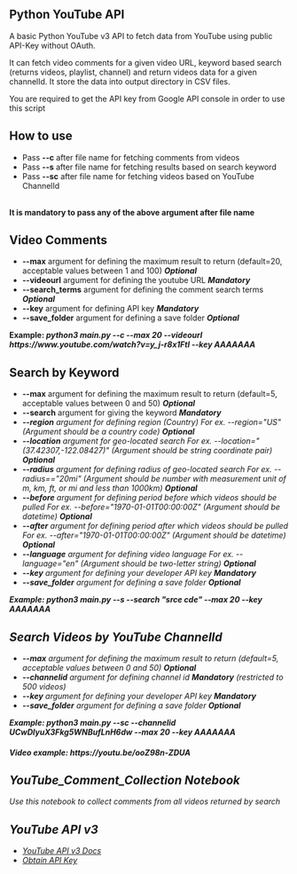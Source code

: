 <h2>Python YouTube API</h2>

A basic Python YouTube v3 API to fetch data from YouTube using public API-Key without OAuth.

It can fetch video comments for a given video URL, keyword based search (returns videos, playlist, channel) and return videos data for a given channelId. It store the data into output directory in CSV files.

You are required to get the API key from Google API console in order to use this script

<h2>How to use</h2>

<ul>
<li>Pass <b>--c</b> after file name for fetching comments from videos</li>
<li>Pass <b>--s</b> after file name for fetching results based on search keyword</li>
<li>Pass <b>--sc</b> after file name for fetching videos based on YouTube ChannelId</li>
</ul>
<br><b>It is mandatory to pass any of the above argument after file name</b>


<h2>Video Comments</h2>
<ul>
<li><b>--max</b> argument for defining the maximum result to return (default=20, acceptable values between 1 and 100) <i><b>Optional</b></i></li>
<li><b>--videourl</b> argument for defining the youtube URL <i><b>Mandatory</b></i></li>
<li><b>--search_terms</b> argument for defining the comment search terms <i><b>Optional</b></i></li>
<li><b>--key</b> argument for defining API key <i><b>Mandatory</b></i></li>
<li><b>--save_folder</b> argument for defining a save folder <i><b>Optional</b></i></li>
</ul>
<b>Example: <i>python3 main.py --c --max 20 --videourl https://www.youtube.com/watch?v=y_j-r8x1FtI --key AAAAAAA</i></b>


<h2>Search by Keyword</h2>
<ul>
<li><b>--max</b> argument for defining the maximum result to return (default=5, acceptable values between 0 and 50) <i><b>Optional</b></i></li>
<li><b>--search</b> argument for giving the keyword <i><b>Mandatory</b></i</li> 
<li><b>--region</b> argument for defining region (Country) For ex. --region="US" (Argument should be a country code) <i><b>Optional</b></i></li>
<li><b>--location</b> argument for geo-located search For ex. --location="(37.42307,-122.08427)" (Argument should be string coordinate pair) <i><b>Optional</b></i></li>
<li><b>--radius</b> argument for defining radius of geo-located search For ex. --radius=="20mi" (Argument should be number with measurement unit of m, km, ft, or mi and less than 1000km) <i><b>Optional</b></i></li>
<li><b>--before</b> argument for defining period before which videos should be pulled For ex. --before="1970-01-01T00:00:00Z" (Argument should be datetime) <i><b>Optional</b></i></li>
<li><b>--after</b> argument for defining period after which videos should be pulled For ex. --after="1970-01-01T00:00:00Z" (Argument should be datetime) <i><b>Optional</b></i></li>
<li><b>--language</b> argument for defining video language For ex. --language="en" (Argument should be two-letter string) <i><b>Optional</b></i></li>
<li><b>--key</b> argument for defining your developer API key <i><b>Mandatory</b></i></li>
<li><b>--save_folder</b> argument for defining a save folder <i><b>Optional</b></i></li>
</ul>
<b>Example: <i>python3 main.py --s --search "srce cde" --max 20 --key AAAAAAA</i></b>


<h2>Search Videos by YouTube ChannelId</h2>
<ul>
<li><b>--max</b> argument for defining the maximum result to return (default=5, acceptable values between 0 and 50) <i><b>Optional</b></i></li>
<li><b>--channelid</b> argument for defining channel id <i><b>Mandatory</b></i> (restricted to 500 videos) </li>
<li><b>--key</b> argument for defining your developer API key <i><b>Mandatory</b></i></li>
<li><b>--save_folder</b> argument for defining a save folder <i><b>Optional</b></i></li>
</ul>
<b>Example: <i>python3 main.py --sc --channelid UCwDlyuX3Fkg5WNBufLnH6dw --max 20 --key AAAAAAA</i></b>

<h4>Video example: https://youtu.be/ooZ98n-ZDUA</h4>


<h2>YouTube_Comment_Collection Notebook</h2>
Use this notebook to collect comments from all videos returned by search


<h2>YouTube API v3</h2>
<ul>
<li><a href="https://developers.google.com/youtube/v3/">YouTube API v3 Docs</a></li>
<li><a href="http://code.google.com/apis/console">Obtain API Key</a></li>
</ul>
